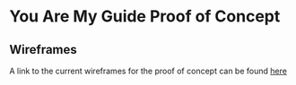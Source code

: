 # You Are My Guide Proof of Concept

## Wireframes
A link to the current wireframes for the proof of concept can be found [here](https://xd.adobe.com/view/8273bc58-0297-4e12-6638-6d084dba83fe-f442/)
